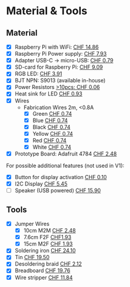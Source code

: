# Material & Tools

## Material

- [x] Raspberry Pi with WiFi: [CHF 14.86](https://www.digikey.ch/product-detail/de/raspberry-pi/SC0510/2648-SC0510-ND/15298147)
- [x] Raspberry Pi Power supply: [CHF 7.93](https://www.digikey.ch/product-detail/de/raspberry-pi/RPI-USB-C-POWER-SUPPLY-BLACK-EU/1690-RPIUSB-CPOWERSUPPLYBLACKEU-ND/10258762)
- [x] Adapter USB-C -> micro-USB: [CHF 0.79](https://www.aliexpress.com/item/1005001355311385.html?spm=a2g0o.productlist.0.0.40436da1rq7a0F&algo_pvid=ef8f1738-f886-478b-941f-e5b598a3ded5&algo_exp_id=ef8f1738-f886-478b-941f-e5b598a3ded5-0&pdp_ext_f=%7B%22sku_id%22%3A%2212000015793579873%22%7D)
- [x] SD-card for Raspberry Pi: [CHF 9.09](https://www.digikey.ch/product-detail/de/delkin-devices-inc/USDCOEM-16GB/3247-USDCOEM-16GB-ND/13882332)
- [x] RGB LED: [CHF 3.91](https://www.digikey.ch/en/products/detail/adafruit-industries-llc/2524/9770537)
- [x] BJT NPN: S9013 (available in-house)
- [x] Power Resistors [>10pcs: CHF 0.06](https://www.digikey.ch/de/products/detail/stackpole-electronics-inc/CF12JT2R40/1741072)
- [x] Heat sink for LED [CHF 0.93](https://www.digikey.ch/en/products/detail/watterott-electronic-gmbh/20188/10071165)
- [x] Wires
  - Fabrication Wires 2m, <0.8A
    - [x] Green [CHF 0.74](https://www.digikey.ch/de/products/detail/adafruit-industries-llc/2005/6827152)
    - [x] Blue [CHF 0.74](https://www.digikey.ch/de/products/detail/adafruit-industries-llc/2002/6827149)
    - [x] Black [CHF 0.74](https://www.digikey.ch/de/products/detail/adafruit-industries-llc/2003/6827150)
    - [x] Yellow [CHF 0.74](https://www.digikey.ch/de/products/detail/adafruit-industries-llc/2004/6827151)
    - [x] Red [CHF 0.74](https://www.digikey.ch/de/products/detail/adafruit-industries-llc/2001/6827148)
    - [x] White [CHF 0.74](https://www.digikey.ch/de/products/detail/adafruit-industries-llc/2006/6827153)
- [x] Prototype Board: Adafruit 4784 [CHF 2.48](https://www.digikey.ch/product-detail/en/adafruit-industries-llc/4784/1528-4784-ND/13617526)

For possible additional features (not used in V1):

- [x] Button for display activation [CHF 0.10](https://www.digikey.ch/de/products/detail/apem-inc/MJTP1230/1798037)
- [x] I2C Display [CHF 5.45](https://www.digikey.ch/product-detail/de/seeed-technology-co-ltd/104020208/1597-104020208-ND/10667534)
- [ ] Speaker (USB powered) [CHF 15.90](https://www.digitec.ch/de/s1/product/speedlink-twoxo-pc-lautsprecher-5920467)

## Tools

- [x] Jumper Wires
  - [x] 10cm M2M [CHF 2.48](https://www.digikey.ch/en/products/detail/sparkfun-electronics/PRT-14284/7324438)
  - [x] 7.6cm F2F [CHF1.93](https://www.digikey.ch/en/products/detail/adafruit-industries-llc/1951/6827085)
  - [x] 15cm M2F [CHF 1.93](https://www.digikey.ch/en/products/detail/adafruit-industries-llc/1954/6827087)
- [x] Soldering iron [CHF 24.10](https://www.digitec.ch/de/s1/product/velleman-regelbare-loetstation-loetgeraet-5778964)
- [x] Tin [CHF 19.50](https://www.digikey.ch/product-detail/en/chip-quik-inc/RASWLF-031-4OZ/RASWLF-0314OZ-ND/9682001)
- [x] Desoldering braid [CHF 2.12](https://www.digikey.ch/product-detail/en/aven-tools/17540/243-1185-ND/1992579)
- [x] Breadboard [CHF 19.76](https://www.digikey.ch/en/products/detail/adafruit-industries-llc/443/6623851)
- [x] Wire stripper [CHF 11.84](https://www.digikey.ch/de/products/detail/adafruit-industries-llc/4747/13250941)

